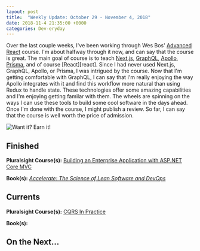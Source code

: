 ```yaml
---
layout: post
title:  "Weekly Update: October 29 - November 4, 2018"
date: 2018-11-4 21:35:00 +0000
categories: Dev-eryday
---
```


Over the last couple weeks, I've been working through Wes Bos' [Advanced React][ar] course. I'm about halfway through it now, and can say that the course is great. The main goal of course is to teach [Next.js][njs], [GraphQL][gql], [Apollo][ap], [Prisma][pri], and of course [React][react]. Since I had never used Next.js, GraphQL, Apollo, or Prisma, I was intrigued by the course. Now that I'm getting comfortable with GraphQL, I can say that I'm really enjoying  the way Apollo integrates with it and find this workflow more natural than using Redux to handle state. These technologies offer some amazing capabilities and I'm enjoying getting familar with them. The wheels are spinning on the ways I can use these tools to build some cool software in the days ahead. Once I'm done with the course, I might publish a review. So far, I can say that the course is well worth the price of admission.

![Want it? Earn it!](https://farm2.staticflickr.com/1937/31716409298_3c5235e9f6.jpg)



## Finished

**Pluralsight Course(s):** [Building an Enterprise Application with ASP.NET Core MVC][mvc]

**Book(s):** *[Accelerate: The Science of Lean Software and DevOps][acc]*

## Currents

**Pluralsight Course(s):** [CQRS In Practice][cqrs]

**Book(s):** 

## On the Next...


[njs]: https://nextjs.org/
[gql]: https://graphql.org/
[ap]: https://www.apollographql.com/
[pri]: https://www.prisma.io/
[ar]: https://advancedreact.com/
[play]: https://github.com/jpniederer/NETCorePlayground
[di]: https://www.amazon.com/Design-Programmer-Architect-Pragmatic-Programmers/dp/1680502093/
[re]: https://www.udemy.com/react-the-complete-guide-incl-redux/
[src]: https://chatappwithsignalr.azurewebsites.net/index.html
[oau]: https://app.pluralsight.com/library/courses/oauth-2-getting-started/table-of-contents
[tib]: https://www.amazon.com/Thinking-Bets-Making-Smarter-Decisions-ebook/dp/B074DG9LQF/
[lgs]: https://app.pluralsight.com/library/courses/less-getting-started/table-of-contents
[gf]: https://app.pluralsight.com/library/courses/github-fundamentals/table-of-contents
[tfs]: https://www.amazon.com/Thinking-Fast-Slow-Daniel-Kahneman-ebook/dp/B00555X8OA/
[tw]: https://tailwindcss.com/
[hn]: https://news.ycombinator.com/item?id=18084013
[mlc]: http://course.fast.ai/ml.html
[ghf]: https://app.pluralsight.com/library/courses/github-fundamentals/table-of-contents
[spr]: https://www.amazon.com/Sprint-Solve-Problems-Test-Ideas-ebook/dp/B010MH1DAQ/
[vid]: https://www.youtube.com/watch?v=mMWzVyIhDTk
[gfg]: https://www.geeksforgeeks.org/
[tl]: https://www.amazon.com/Becoming-Technical-Leader-Problem-Solving-Approach/dp/0932633021/
[gen]: https://app.pluralsight.com/library/courses/csharp-best-practices-collections-generics/table-of-contents
[efc]: https://app.pluralsight.com/library/courses/playbook-ef-core-2-1-whats-new/table-of-contents
[tfr]: https://www.amazon.com/Fifth-Risk-Michael-Lewis-ebook/dp/B07FFCMSCX/
[cra]: https://www.amazon.com/Doesnt-Have-Be-Crazy-Work-ebook/dp/B079WV79TK/
[cqrs]: https://app.pluralsight.com/library/courses/cqrs-in-practice/table-of-contents
[ror]: https://rubyonrails.org/
[gr]: https://basecamp.com/books/getting-real
[ef]: https://docs.microsoft.com/en-us/ef/core/
[saa]: https://app.pluralsight.com/library/courses/openid-and-oauth2-securing-angular-apps/table-of-contents
[acc]: https://www.amazon.com/Accelerate-Software-Performing-Technology-Organizations-ebook/dp/B07B9F83WM/
[mvc]: https://app.pluralsight.com/library/courses/aspdotnet-core-mvc-enterprise-application/table-of-contents